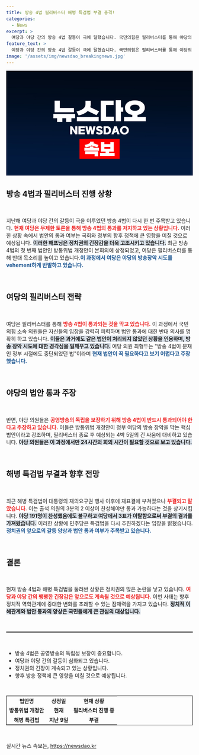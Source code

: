 ```yaml
---
title: 방송 4법 필리버스터 해병 특검법 부결 충격!
categories:
  - News
excerpt: >
  여당과 야당 간의 방송 4법 갈등이 극에 달했습니다. 국민의힘은 필리버스터를 통해 야당의 방송 장악을 저지하고, 야당은 응징을 목표로 법안 통과를 강력히 주장합니다. 특검법 재표결도 부결되며 정치적 긴장감은 계속 고조되고 있습니다.
feature_text: >
  여당과 야당 간의 방송 4법 갈등이 극에 달했습니다. 국민의힘은 필리버스터를 통해 야당의 방송 장악을 저지하고, 야당은 응징을 목표로 법안 통과를 강력히 주장합니다. 특검법 재표결도 부결되며 정치적 긴장감은 계속 고조되고 있습니다.
image: '/assets/img/newsdao_breakingnews.jpg'
---
```


<p><img src="/assets/img/newsdao_breakingnews.jpg" alt="bookingtag 속보" /></p>

<h2 data-ke-size="size26">방송 4법과 필리버스터 진행 상황</h2>

<p data-ke-size="size16">&nbsp;</p>

<p>지난해 여당과 야당 간의 갈등이 극을 이루었던 방송 4법이 다시 한 번 주목받고 있습니다. <b><span style="color: #ee2323;">현재 여당은 무제한 토론을 통해 방송 4법의 통과를 저지하고 있는 상황입니다.</span></b>  이러한 상황 속에서 법안의 통과 여부는 국회와 정부의 향후 정책에 큰 영향을 미칠 것으로 예상됩니다. <b><span style="background-color: #21538527;">이러한 해프닝은 정치권의 긴장감을 더욱 고조시키고 있습니다.</span></b> 최근 방송 4법의 첫 번째 법안인 방통위법 개정안이 본회의에 상정되었고, 여당은 필리버스터를 통해 반대 목소리를 높이고 있습니다.<b><span style="color: #1a5490;">이 과정에서 여당은 야당의 방송장악 시도를 vehement하게 반발하고 있습니다.</span></b></p>

<p data-ke-size="size16">&nbsp;</p>

<h2 data-ke-size="size26">여당의 필리버스터 전략</h2>

<p data-ke-size="size16">&nbsp;</p>

<p>여당은 필리버스터를 통해 <b><span style="color: #ee2323;">방송 4법이 통과되는 것을 막고 있습니다.</span></b> 이 과정에서 국민의힘 소속 의원들은 자신들의 입장을 강력히 피력하며 법안 통과에 대한 반대 의사를 명확히 하고 있습니다. <b><span style="background-color: #21538527;">이들은 과거에도 같은 법안이 처리되지 않았던 상황을 인용하며, 방송 장악 시도에 대한 경각심을 일깨우고 있습니다.</span></b> 여당 의원 최형두는 "방송 4법이 문재인 정부 시절에도 중단되었던 법"이라며 <b><span style="color: #1a5490;">현재 법안이 꼭 필요하다고 보기 어렵다고 주장했습니다.</span></b> </p>

<p data-ke-size="size16">&nbsp;</p>

<h2 data-ke-size="size26">야당의 법안 통과 주장</h2>

<p data-ke-size="size16">&nbsp;</p>

<p>반면, 야당 의원들은 <b><span style="color: #ee2323;">공영방송의 독립을 보장하기 위해 방송 4법이 반드시 통과되어야 한다고 주장하고 있습니다.</span></b> 이들은 방통위법 개정안이 정부 여당의 방송 장악을 막는 핵심 법안이라고 강조하며, 필리버스터 종료 후 예상되는 4박 5일의 긴 싸움에 대비하고 있습니다. <b><span style="background-color: #21538527;">야당 의원들은 이 과정에서만 24시간의 회의 시간이 필요할 것으로 보고 있습니다.</span></b> </p>

<p data-ke-size="size16">&nbsp;</p>

<h2 data-ke-size="size26">해병 특검법 부결과 향후 전망</h2>

<p data-ke-size="size16">&nbsp;</p>

<p>최근 해병 특검법이 대통령의 재의요구권 행사 이후에 재표결에 부쳐졌으나 <b><span style="color: #ee2323;">부결되고 말았습니다.</span></b> 이는 출석 의원의 3분의 2 이상이 찬성해야만 통과 가능하다는 것을 상기시킵니다. <b><span style="background-color: #21538527;">야당 191명이 찬성했음에도 불구하고 여당에서 3표가 이탈함으로써 부결의 결과를 가져왔습니다.</span></b> 이러한 상황에 민주당은 특검법을 다시 추진하겠다는 입장을 밝혔습니다. <b><span style="color: #1a5490;">정치권의 앞으로의 갈등 양상과 법안 통과 여부가 주목받고 있습니다.</span></b></p>

<p data-ke-size="size16">&nbsp;</p>

<h2 data-ke-size="size26">결론</h2>

<p data-ke-size="size16">&nbsp;</p>

<p>현재 방송 4법과 해병 특검법을 둘러싼 상황은 정치권의 많은 논란을 낳고 있습니다. <b><span style="color: #ee2323;">여당과 야당 간의 팽팽한 긴장감은 앞으로도 계속될 것으로 예상됩니다.</span></b> 이번 사태는 향후 정치적 역학관계에 중대한 변화를 초래할 수 있는 잠재력을 가지고 있습니다. <b><span style="background-color: #21538527;">정치적 이해관계와 법안 통과의 양상은 국민들에게 큰 관심의 대상입니다.</span></b> </p>

<p data-ke-size="size16">&nbsp;</p>

<hr style="height:3px; border:none; background-color:#333;"/>

<p data-ke-size="size16">&nbsp;</p>

<ul>
    <li>방송 4법은 공영방송의 독립성 보장이 중요합니다.</li>
    <li>여당과 야당 간의 갈등이 심화되고 있습니다.</li>
    <li>정치권의 긴장이 계속되고 있는 상황입니다.</li>
    <li>향후 방송 정책에 큰 영향을 미칠 것으로 예상됩니다.</li>
</ul>

<p data-ke-size="size16">&nbsp;</p>

<table style="width: 100%; border: 1px solid #000;">
    <tr>
        <td style="text-align: center; height: 17px;"><b>법안명</b></td>
        <td style="text-align: center; height: 17px;"><b>상정일</b></td>
        <td style="text-align: center; height: 17px;"><b>현재 상황</b></td>
    </tr>
    <tr>
        <td style="text-align: center; height: 17px;"><b>방통위법 개정안</b></td>
        <td style="text-align: center; height: 17px;"><b>현재</b></td>
        <td style="text-align: center; height: 17px;"><b>필리버스터 진행 중</b></td>
    </tr>
    <tr>
        <td style="text-align: center; height: 17px;"><b>해병 특검법</b></td>
        <td style="text-align: center; height: 17px;"><b>지난 9일</b></td>
        <td style="text-align: center; height: 17px;"><b>부결</b></td>
    </tr>
</table>

<p data-ke-size="size16">&nbsp;</p>
실시간 뉴스 속보는, <a href="https://newsdao.kr" rel="dofollow">https://newsdao.kr</a>


